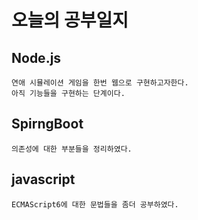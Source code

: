 # 오늘의 공부일지
## Node.js 
    연애 시뮬레이션 게임을 한번 웹으로 구현하고자한다.
    아직 기능들을 구현하는 단계이다.

## SpirngBoot
    의존성에 대한 부분들을 정리하였다.


## javascript
    ECMAScript6에 대한 문법들을 좀더 공부하였다.